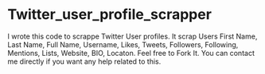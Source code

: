 # Twitter_user_profile_scrapper
I wrote this code to scrappe Twitter User profiles.
It scrap Users First Name, Last Name, Full Name, Username, Likes, Tweets, Followers, Following, Mentions, Lists, Website, BIO,
Locaton. 
Feel free to Fork It.
You can contact me directly if you want any help related to this. 
